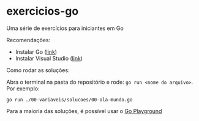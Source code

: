 # exercicios-go

Uma série de exercícios para iniciantes em Go

Recomendações:

- Instalar Go ([link](https://go.dev/doc/install))
- Instalar Visual Studio ([link](https://learn.microsoft.com/pt-br/azure/developer/go/configure-visual-studio-code))

Como rodar as soluções:

Abra o terminal na pasta do repositório e rode: `go run <nome do arquivo>`.
Por exemplo:

```
go run ./00-variaveis/solucoes/00-ola-mundo.go
```

Para a maioria das soluções, é possível usar o [Go Playground](https://go.dev/play/)